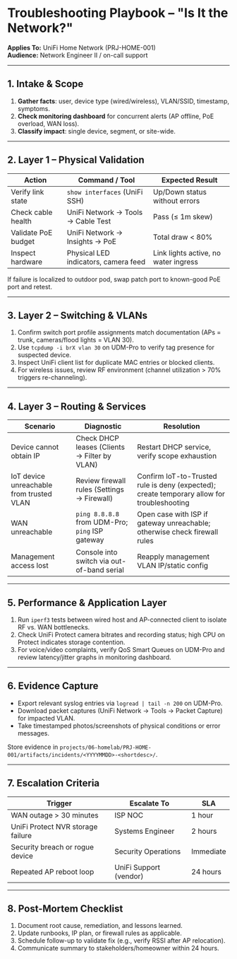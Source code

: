 # Troubleshooting Playbook – "Is It the Network?"
**Applies To:** UniFi Home Network (PRJ-HOME-001)  \
**Audience:** Network Engineer II / on-call support

---

## 1. Intake & Scope
1. **Gather facts**: user, device type (wired/wireless), VLAN/SSID, timestamp, symptoms.
2. **Check monitoring dashboard** for concurrent alerts (AP offline, PoE overload, WAN loss).
3. **Classify impact**: single device, segment, or site-wide.

---

## 2. Layer 1 – Physical Validation
| Action | Command / Tool | Expected Result |
| --- | --- | --- |
| Verify link state | `show interfaces` (UniFi SSH) | Up/Down status without errors |
| Check cable health | UniFi Network → Tools → Cable Test | Pass (≤ 1m skew) |
| Validate PoE budget | UniFi Network → Insights → PoE | Total draw < 80% |
| Inspect hardware | Physical LED indicators, camera feed | Link lights active, no water ingress |

If failure is localized to outdoor pod, swap patch port to known-good PoE port and retest.

---

## 3. Layer 2 – Switching & VLANs
1. Confirm switch port profile assignments match documentation (APs = trunk, cameras/flood lights = VLAN 30).
2. Use `tcpdump -i brX vlan 30` on UDM-Pro to verify tag presence for suspected device.
3. Inspect UniFi client list for duplicate MAC entries or blocked clients.
4. For wireless issues, review RF environment (channel utilization > 70% triggers re-channeling).

---

## 4. Layer 3 – Routing & Services
| Scenario | Diagnostic | Resolution |
| --- | --- | --- |
| Device cannot obtain IP | Check DHCP leases (Clients → Filter by VLAN) | Restart DHCP service, verify scope exhaustion |
| IoT device unreachable from trusted VLAN | Review firewall rules (Settings → Firewall) | Confirm IoT-to-Trusted rule is deny (expected); create temporary allow for troubleshooting |
| WAN unreachable | `ping 8.8.8.8` from UDM-Pro; `ping` ISP gateway | Open case with ISP if gateway unreachable; otherwise check firewall rules |
| Management access lost | Console into switch via out-of-band serial | Reapply management VLAN IP/static config |

---

## 5. Performance & Application Layer
1. Run `iperf3` tests between wired host and AP-connected client to isolate RF vs. WAN bottlenecks.
2. Check UniFi Protect camera bitrates and recording status; high CPU on Protect indicates storage contention.
3. For voice/video complaints, verify QoS Smart Queues on UDM-Pro and review latency/jitter graphs in monitoring dashboard.

---

## 6. Evidence Capture
- Export relevant syslog entries via `logread | tail -n 200` on UDM-Pro.
- Download packet captures (UniFi Network → Tools → Packet Capture) for impacted VLAN.
- Take timestamped photos/screenshots of physical conditions or error messages.

Store evidence in `projects/06-homelab/PRJ-HOME-001/artifacts/incidents/<YYYYMMDD>-<shortdesc>/`.

---

## 7. Escalation Criteria
| Trigger | Escalate To | SLA |
| --- | --- | --- |
| WAN outage > 30 minutes | ISP NOC | 1 hour | 
| UniFi Protect NVR storage failure | Systems Engineer | 2 hours |
| Security breach or rogue device | Security Operations | Immediate |
| Repeated AP reboot loop | UniFi Support (vendor) | 24 hours |

---

## 8. Post-Mortem Checklist
1. Document root cause, remediation, and lessons learned.
2. Update runbooks, IP plan, or firewall rules as applicable.
3. Schedule follow-up to validate fix (e.g., verify RSSI after AP relocation).
4. Communicate summary to stakeholders/homeowner within 24 hours.

